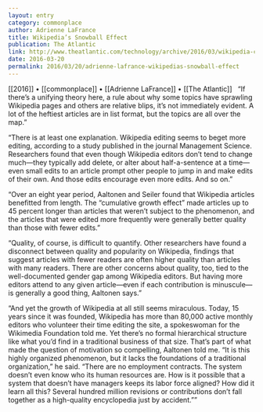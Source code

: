 ```yaml
---
layout: entry
category: commonplace
author: Adrienne LaFrance
title: Wikipedia’s Snowball Effect
publication: The Atlantic
link: http://www.theatlantic.com/technology/archive/2016/03/wikipedia-cumulative-growth-effect/473994/
date: 2016-03-20
permalink: 2016/03/20/adrienne-lafrance-wikipedias-snowball-effect
---
```


[[2016]] • [[commonplace]] • [[Adrienne LaFrance]] • [[The Atlantic]]
 
“If there’s a unifying theory here, a rule about why some topics have sprawling Wikipedia pages and others are relative blips, it’s not immediately evident. A lot of the heftiest articles are in list format, but the topics are all over the map.”

“There is at least one explanation. Wikipedia editing seems to beget more editing, according to a study published in the journal Management Science. Researchers found that even though Wikipedia editors don’t tend to change much—they typically add delete, or alter about half-a-sentence at a time—even small edits to an article prompt other people to jump in and make edits of their own. And those edits encourage even more edits. And so on.”

“Over an eight year period, Aaltonen and Seiler found that Wikipedia articles benefitted from length. The “cumulative growth effect” made articles up to 45 percent longer than articles that weren’t subject to the phenomenon, and the articles that were edited more frequently were generally better quality than those with fewer edits.”

“Quality, of course, is difficult to quantify. Other researchers have found a disconnect between quality and popularity on Wikipedia, findings that suggest articles with fewer readers are often higher quality than articles with many readers. There are other concerns about quality, too, tied to the well-documented gender gap among Wikipedia editors. But having more editors attend to any given article—even if each contribution is minuscule—is generally a good thing, Aaltonen says.”

“And yet the growth of Wikipedia at all still seems miraculous. Today, 15 years since it was founded, Wikipedia has more than 80,000 active monthly editors who volunteer their time editing the site, a spokeswoman for the Wikimedia Foundation told me. Yet there’s no formal hierarchical structure like what you’d find in a traditional business of that size. That’s part of what made the question of motivation so compelling, Aaltonen told me. “It is this highly organized phenomenon, but it lacks the foundations of a traditional organization,” he said. “There are no employment contracts. The system doesn’t even know who its human resources are. How is it possible that a system that doesn’t have managers keeps its labor force aligned? How did it learn all this? Several hundred million revisions or contributions don’t fall together as a high-quality encyclopedia just by accident.””
